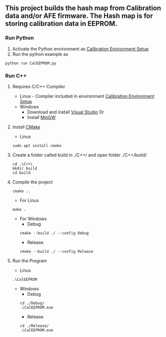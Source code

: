 ## This project builds the hash map from Calibration data and/or AFE firmware. The Hash map is for storing calibration data in EEPROM.

### Run Python
1. Activate the Python environment as [Calibration Environment Setup](../Readme.md)
2. Run the python example as 
``` 
python run CalEEPROM.py 
```

### Run C++
1. Requires C/C++ Compiler
    * Linux - Compiler included in environment [Calibration Environment Setup](../Readme.md)
    * Windows
        * Download and install [Visual Studio](https://visualstudio.microsoft.com/downloads/)
                                    Or
        * Install [MinGW](https://osdn.net/projects/mingw/releases/) 
2. Install [CMake](https://cmake.org/install/)
    * Linux
    ```
    sudo apt install cmake
    ```

3. Create a folder called build in ./C++/ and open folder ./C++/build/
    ```
    cd .\C++\
    mkdir build
    cd build
    ```

4. Compile the project
    ``` 
    cmake .. 
    ```

    * For Linux
    ```
    make .
    ```

    * For Windows 
        * Debug
        ```    
        cmake --build ./ --config Debug 
        ```
        * Release
        ```  
        cmake --build ./ --config Release 
        ```


5. Run the Program
    
    * Linux
    ```
    .\CalEEPROM
    ```

    * Windows
        * Debug
        ``` 
        cd ./Debug/
        .\CalEEPROM.exe
        ```
        * Release
        ``` 
        cd ./Release/
        .\CalEEPROM.exe
        ```

